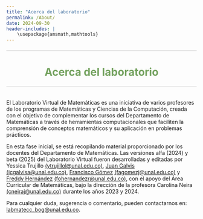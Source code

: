 ```yaml
---
title: "Acerca del laboratorio"
permalink: /About/
date: 2024-09-30
header-includes: |
    \usepackage{amsmath,mathtools}
---
```

<script
  src="https://cdn.mathjax.org/mathjax/latest/MathJax.js?config=TeX-AMS-MML_HTMLorMML"
  type="text/javascript">
</script>

<html>
<head>
    <style>
        h1 {
            text-align: center; /* Centra el texto horizontalmente */
            color: rgba(72, 133, 45, 0.76); /* Cambia el color del texto a verde */
        }
    </style>
</head>
<body>

<style>

    .container {
      max-width: 800px;
      margin: 20px auto;
      overflow: hidden;
    }

    .person {
      display: flex;
      margin-bottom: 20px;
      justify-content: space-between;
      align-items: center;
      flex-wrap: wrap;
    }

    .person img {
      max-width: 200px;
      max-height: 200px;
      border-radius: 50%;
      margin-right: 20px;
      margin-left: 20px;
    }

    .person .info {
      flex: 1;
      text-align: left;
    }

    .person:nth-child(even) {
      flex-direction: row-reverse;
    }

    h2 {
      text-align: center;
      color: #333;
    }

    hr {
            border: none; /* Elimina el borde */
            height: 1px; /* Altura de la línea */
            background-color: #CCCCCC; /* Color de la línea */
            margin: 20px 0; /* Margen superior e inferior */
        }
  </style>
<hr>

<h1>Acerca del laboratorio</h1>

<hr>

<div class="container">
    <div class="person">
      <div class="info">
        <p>El Laboratorio Virtual de Matemáticas es una iniciativa de varios profesores de los programas de Matemáticas y Ciencias de la Computación, creada con el objetivo de complementar los cursos del Departamento de Matemáticas a través de herramientas computacionales que faciliten la comprensión de conceptos matemáticos y su aplicación en problemas prácticos.</p>
        <p>En esta fase inicial, se está recopilando material proporcionado por los docentes del Departamento de Matemáticas. Las versiones alfa (2024) y beta (2025) del Laboratorio Virtual fueron desarrolladas y editadas por Yessica Trujillo <a href="mailto:ytrujillol@unal.edu.co">(ytrujillol@unal.edu.co)</a>, <a href="https://sites.google.com/view/jgalvis/" target="_blank">Juan Galvis</a> <a href="mailto:jcgalvisa@unal.edu.co">(jcgalvisa@unal.edu.co)</a>, <a href="https://sites.google.com/site/fagomezj/" target="_blank">Francisco Gómez</a> <a href="mailto:fagomezj@unal.edu.co">(fagomezj@unal.edu.co)</a> y <a href="https://sites.google.com/unal.edu.co/fohernandezr" target="_blank">Freddy Hernández</a> <a href="mailto:fohernandezr@unal.edu.co">(fohernandezr@unal.edu.co)</a>, con el apoyo del Área Curricular de Matemáticas, bajo la dirección de la profesora Carolina Neira <a href="mailto:cneiraj@unal.edu.co">(cneiraj@unal.edu.co)</a> durante los años 2023 y 2024.</p>
        <p>Para cualquier duda, sugerencia o comentario, pueden contactarnos en: <a href="mailto:labmatecc_bog@unal.edu.co">labmatecc_bog@unal.edu.co</a>.</p>
      </div>
    </div>
  </div>